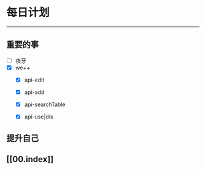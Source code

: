 
# 每日计划
---
## 重要的事

- [ ]  夜牙
- [x]  we++
	- [x] api-edit
	- [x] api-add
	- [x] api-searchTable
	- [x] api-use|dis




## 提升自己

  



## [[00.index]]










